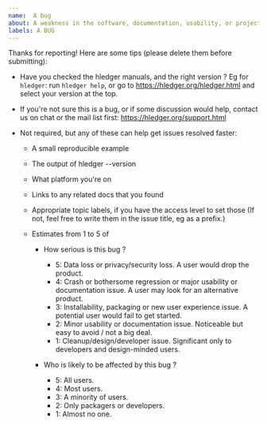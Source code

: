 ```yaml
---
name:  A bug
about: A weakness in the software, documentation, usability, or project
labels: A BUG
---
```


Thanks for reporting! Here are some tips (please delete them before submitting):

- Have you checked the hledger manuals, and the right version ?
  Eg for `hledger`: run `hledger help`, or go to
  https://hledger.org/hledger.html and select your version at the top.

- If you're not sure this is a bug, or if some discussion would help,
  contact us on chat or the mail list first:
  https://hledger.org/support.html

- Not required, but any of these can help get issues resolved faster:
  - A small reproducible example
  - The output of hledger --version
  - What platform you're on
  - Links to any related docs that you found
  - Appropriate topic labels, if you have the access level to set those
    (If not, feel free to write them in the issue title, eg as a prefix.)
  - Estimates from 1 to 5 of

    - How serious is this bug ?

      - 5: Data loss or privacy/security loss. A user would drop the product.
      - 4: Crash or bothersome regression or major usability or documentation issue. A user may look for an alternative product.
      - 3: Installability, packaging or new user experience issue. A potential user would fail to get started.
      - 2: Minor usability or documentation issue. Noticeable but easy to avoid / not a big deal.
      - 1: Cleanup/design/developer issue. Significant only to developers and design-minded users.

    - Who is likely to be affected by this bug ?

      - 5: All users.
      - 4: Most users.
      - 3: A minority of users.
      - 2: Only packagers or developers.
      - 1: Almost no one.

